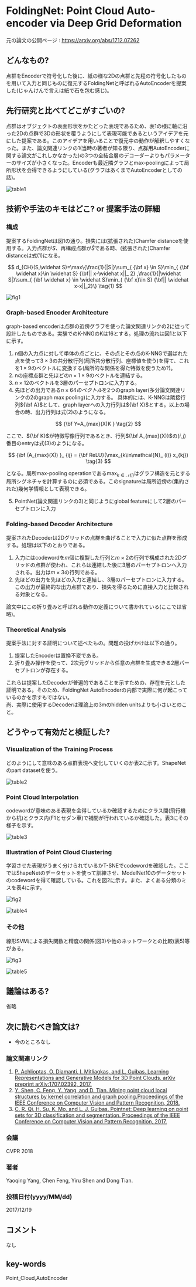 # FoldingNet: Point Cloud Auto-encoder via Deep Grid Deformation

元の論文の公開ページ : https://arxiv.org/abs/1712.07262

## どんなもの?
点群をEncoderで符号化した後に、紙の様な2Dの点群と先程の符号化したものを用いて入力と同じものに復元するFoldingNetと呼ばれるAutoEncoderを提案した(じゃんけんで言えは紙で石を包む感じ)。

## 先行研究と比べてどこがすごいの?
点群はオブジェクトの表面形状をかたどった表現であるため、表1の様に軸に沿った2Dの点群で3Dの形状を覆うようにして表現可能であるというアイデアを元にした提案である。このアイデアを用いることで復元中の動作が解釈しやすくなった。また、論文関連リンクの1(当時の著者が知る限り、点群用AutoEncoderに関する論文がこれしかなかった)の3つの全結合層のデコーダーよりもパラメーターのサイズが小さくなった。Encoderも最近隣グラフとmax-poolingによって局所形状を会得できるようにしている(グラフはあくまでAutoEncoderとしての話)。

![table1](img/FPCAvDGD/table1.png)

## 技術や手法のキモはどこ? or 提案手法の詳細
### **構成**  
提案するFoldingNetは図1の通り。損失には(拡張された)Chamfer distanceを使用する。入力点群が$S$、再構成点群が$\widehat{S}$である時、(拡張された)Chamfer distanceは式(1)になる。

$$
d_{CH}(S,\widehat S)=\max\{\frac{1}{|S|}\sum_{ {\bf x} 
\in S}\min_{ {\bf \widehat x}\in \widehat S} {\bf|| x-\widehat x||_ 2} 
,\frac{1}{|\widehat S|}\sum_{ {\bf \widehat x} 
\in \widehat S}\min_{ {\bf x}\in S} {\bf|| \widehat x-x||_2}\} \tag{1}
$$

![fig1](img/FPCAvDGD/fig1.png)

### **Graph-based Encoder Architecture**  
graph-based encoderは点群の近傍グラフを使った論文関連リンクの2に従って設計したものである。実験でのK-NNGのKは16とする。処理の流れは図1と以下に示す。
1. n個の入力点に対して単体の点ごとに、その点とその点のK-NNGで選ばれた点を使って$3\times 3$の共分散行列(局所共分散行列、座標値を使う)を得て、これを$1 \times 9$のベクトルに変換する(局所的な関係を得た特徴を使うため?)。
2. nの座標点群と先ほどの$n\times 1 \times 9$のベクトルを連結する。
3. $n\times 12$のベクトルを3層のパーセプトロンに入力する。
4. 先ほどの出力である$n\times 64のベクトル$を2つのgraph layer(多分論文関連リンクの2のgraph max pooling)に入力する。 
  具体的には、K-NNGは隣接行列${\bf A}$として、graph layerへの入力行列は${\bf X}$とする。以上の場合の時、出力行列は式(2)のようになる。

  $$
  {\bf Y=A_{max}(X)K } \tag{2}
  $$

  ここで、${\bf K}$が特徴写像行列であるとき、行列${\bf A_{max}(X)}$の$(i,j)$番目のentryは式(3)のようになる。

  $$
  {\bf (A_{max}(X)) }_ {ij} = {\bf ReLU}(\max_{k\in\mathcal{N}_ (i)} x_{kj}) \tag{3}
  $$

  となる。局所max-pooling operationである$\max_{k\in\mathcal{N}(i)}$はグラフ構造を元とする局所シグネチャを計算するのに必須である。このsignatureは局所近傍の(集約された)幾何学情報として表現できる。

5. PointNet(論文関連リンクの3)と同じようにglobal featureにして2層のパーセプトロンに入力

### **Folding-based Decoder Architecture**
提案されたDecoderは2Dグリッドの点群を曲げることで入力に似た点群を形成する。処理は以下のとおりである。
1. 入力にはcodewordを$m$個に複製した行列と$m\times 2$の行列で構成された2Dグリッドの点群が使われ、これらは連結した後に3層のパーセプトロンへ入力される。出力は$m\times 3$の行列である。
2. 先ほどの出力を先ほどの入力と連結し、3層のパーセプトロンに入力する。この出力が最終的な出力点群であり、損失を得るために直接入力と比較される対象となる。

論文中にこの折り畳みと呼ばれる動作の定義について書かれている(ここでは省略)。

### **Theoretical Analysis**
提案手法に対する証明について述べたもの。問題の投げかけは以下の通り。
1. 提案したEncoderは置換不変である。
2. 折り畳み操作を使って、2次元グリッドから任意の点群を生成できる2層パーセプトロンが存在する。

これらは提案したDecoderが普遍的であることを示すための、存在を元とした証明である。そのため、FoldingNet AutoEncoderの内部で実際に何が起こっているのかを示すもではない。   
尚、実際に使用するDecoderは理論上の3mのhidden unitsよりも小さいとのこと。

## どうやって有効だと検証した?
### **Visualization of the Training Process**
どのようにして意味のある点群表現へ変化していくのか表2に示す。ShapeNetのpart datasetを使う。

![table2](img/FPCAvDGD/table2.png)

### **Point Cloud Interpolation**
codewordが意味のある表現を会得しているか確認するためにクラス間(飛行機から机)とクラス内(F1とセダン車)で補間が行われているか確認した。表3にその様子を示す。

![table3](img/FPCAvDGD/table3.png)

### **Illustration of Point Cloud Clustering**
学習させた表現がうまく分けられているかT-SNEでcodewordを確認した。ここではShapeNetのデータセットを使って訓練させ、ModelNet10のデータセットのcodewordを得て確認している。これを図2に示す。また、よくある分類のミスを表4に示す。

![fig2](img/FPCAvDGD/fig2.png)

![table4](img/FPCAvDGD/table4.png)

### **その他**
線形SVMによる損失関数と精度の関係(図3)や他のネットワークとの比較(表5)等がある。

![fig3](img/FPCAvDGD/fig3.png)

![table5](img/FPCAvDGD/table5.png)

## 議論はある?
省略

## 次に読むべき論文は?
- 今のところなし

### 論文関連リンク
1. [P. Achlioptas, O. Diamanti, I. Mitliagkas, and L. Guibas. Learning Representations and Generative Models for 3D Point Clouds. arXiv preprint arXiv:1707.02392, 2017.](https://arxiv.org/abs/1707.02392)
2. [Y. Shen, C. Feng, Y. Yang, and D. Tian. Mining point cloud local structures by kernel correlation and graph pooling.Proceedings of the IEEE Conference on Computer Vision and Pattern Recognition, 2018.](https://www.merl.com/publications/docs/TR2018-041.pdf)
3. [C. R. Qi, H. Su, K. Mo, and L. J. Guibas. Pointnet: Deep learning on point sets for 3D classification and segmentation. Proceedings of the IEEE Conference on Computer Vision and Pattern Recognition, 2017.](https://arxiv.org/abs/1612.00593)
### 会議
CVPR 2018

### 著者
Yaoqing Yang, Chen Feng, Yiru Shen and Dong Tian.

### 投稿日付(yyyy/MM/dd)
2017/12/19

## コメント
なし

## key-words
Point_Cloud,AutoEncoder